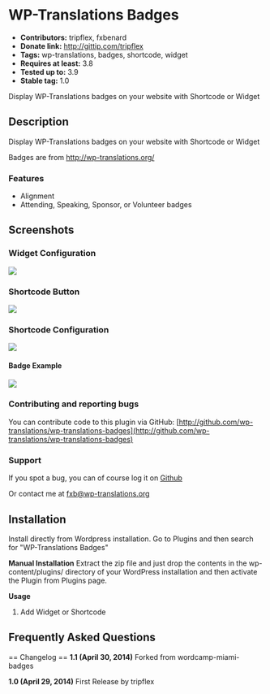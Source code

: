# WP-Translations Badges #
+ **Contributors:** tripflex, fxbenard
+ **Donate link:** http://gittip.com/tripflex
+ **Tags:** wp-translations, badges, shortcode, widget
+ **Requires at least:** 3.8
+ **Tested up to:** 3.9
+ **Stable tag:** 1.0

Display WP-Translations badges on your website with Shortcode or Widget

## Description ##

Display WP-Translations badges on your website with Shortcode or Widget

Badges are from http://wp-translations.org/

### Features ###
+ Alignment
+ Attending, Speaking, Sponsor, or Volunteer badges

## Screenshots ##

### Widget Configuration ###
![](http://wp-translations.org/img/wp-translations-badges-widget-preview.png)

### Shortcode Button ###
![](http://wp-translations.org/img/wp-translations-badges-shortcode-button.png)

### Shortcode Configuration ###
![](http://wp-translations.org/img/wp-translations-badges-insert-shortcode.png)

#### Badge Example ####
![](http://wp-translations.org/img/Selection-161x188-99.png)

### Contributing and reporting bugs ###

You can contribute code to this plugin via GitHub: [http://github.com/wp-translations/wp-translations-badges](http://github.com/wp-translations/wp-translations-badges)

### Support ###

If you spot a bug, you can of course log it on [Github](http://github.com/wp-translations/wp-translations-badges/issues)

Or contact me at fxb@wp-translations.org


## Installation ##

Install directly from Wordpress installation.  Go to Plugins and then search for "WP-Translations Badges"

**Manual Installation**
Extract the zip file and just drop the contents in the wp-content/plugins/ directory of your WordPress installation and then activate the Plugin from Plugins page.

**Usage**
1. Add Widget or Shortcode

## Frequently Asked Questions ##

== Changelog ==
**1.1 (April 30, 2014)**
Forked from wordcamp-miami-badges

**1.0 (April 29, 2014)**
First Release by tripflex